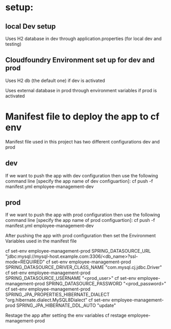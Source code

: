 
# setup:

## local Dev setup

Uses H2 database in dev through application.properties (for local dev and testing)

## Cloudfoundry Environment set up for dev and prod

Uses H2 db (the default one) if dev is activated

Uses external database in prod through environment variables if prod is activated


# Manifest file to deploy the app to cf env
Manifest file used in this project has two different configurations dev and prod

## dev
If we want to push the app with dev configuration then use the following command line [specify the app name of dev configuartion]:
cf push -f manifest.yml employee-management-dev

## prod
If we want to push the app with prod configuration then use the following command line [specify the app name of prod configuartion]:
cf push -f manifest.yml employee-management-dev

After pushing the app with prod configuration then set the Environment Variables used in the manifest file

cf set-env employee-management-prod SPRING_DATASOURCE_URL "jdbc:mysql://mysql-host.example.com:3306/<db_name>?ssl-mode=REQUIRED"
cf set-env employee-management-prod SPRING_DATASOURCE_DRIVER_CLASS_NAME "com.mysql.cj.jdbc.Driver"
cf set-env employee-management-prod SPRING_DATASOURCE_USERNAME "<prod_user>"
cf set-env employee-management-prod SPRING_DATASOURCE_PASSWORD "<prod_password>"
cf set-env employee-management-prod SPRING_JPA_PROPERTIES_HIBERNATE_DIALECT "org.hibernate.dialect.MySQL8Dialect"
cf set-env employee-management-prod SPRING_JPA_HIBERNATE_DDL_AUTO "update"

Restage the app after setting the env variables
cf restage employee-management-prod










